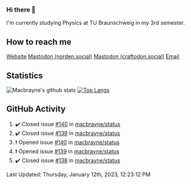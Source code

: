 ### Hi there 👋
I'm currently studying Physics at TU Braunschweig in my 3rd semester.

## How to reach me
[Website](https://florentin-schleuss.de)
<a rel="me" href="https://norden.social/@florentin">Mastodon (norden.social)</a>
<a rel="me" href="https://craftodon.social/@frodolon">Mastodon (craftodon.social)</a>
[Email](mailto:hello@macbrayne.de)

## Statistics
![Macbrayne's github stats](https://github-readme-stats.vercel.app/api?username=macbrayne&count_private=true&show_icons=true&hide_rank=true&custom_title=macbrayne's%20GitHub%20Stats)
[![Top Langs](https://github-readme-stats.vercel.app/api/top-langs/?username=macbrayne&exclude_repo=liftron&layout=compact)](https://github.com/anuraghazra/github-readme-stats)
## GitHub Activity

<!--RECENT_ACTIVITY:start-->
1. ✔️ Closed issue [#140](https://github.com/macbrayne/status/issues/140) in [macbrayne/status](https://github.com/macbrayne/status)
2. ✔️ Closed issue [#139](https://github.com/macbrayne/status/issues/139) in [macbrayne/status](https://github.com/macbrayne/status)
3. ❗️ Opened issue [#140](https://github.com/macbrayne/status/issues/140) in [macbrayne/status](https://github.com/macbrayne/status)
4. ❗️ Opened issue [#139](https://github.com/macbrayne/status/issues/139) in [macbrayne/status](https://github.com/macbrayne/status)
5. ✔️ Closed issue [#138](https://github.com/macbrayne/status/issues/138) in [macbrayne/status](https://github.com/macbrayne/status)
<!--RECENT_ACTIVITY:end-->

<!--RECENT_ACTIVITY:last_update-->
Last Updated: Thursday, January 12th, 2023, 12:23:12 PM
<!--RECENT_ACTIVITY:last_update_end-->


<!--
**macbrayne/macbrayne** is a ✨ _special_ ✨ repository because its `README.md` (this file) appears on your GitHub profile.

Here are some ideas to get you started:

- 🔭 I’m currently working on ...
- 🌱 I’m currently learning ...
- 👯 I’m looking to collaborate on ...
- 🤔 I’m looking for help with ...
- 💬 Ask me about ...
- 📫 How to reach me: ...
- 😄 Pronouns: ...
- ⚡ Fun fact: ...
-->
